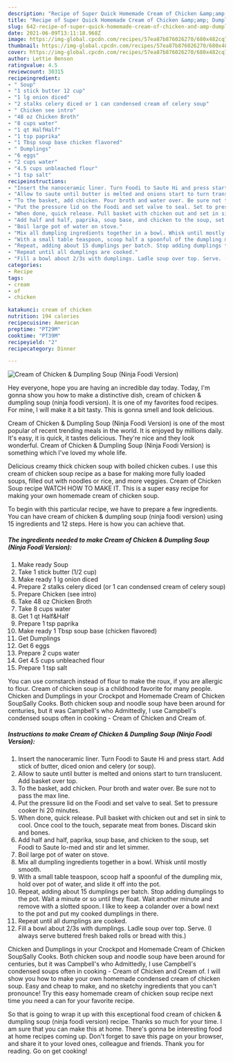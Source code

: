 ```yaml
---
description: "Recipe of Super Quick Homemade Cream of Chicken &amp;amp; Dumpling Soup (Ninja Foodi Version)"
title: "Recipe of Super Quick Homemade Cream of Chicken &amp;amp; Dumpling Soup (Ninja Foodi Version)"
slug: 642-recipe-of-super-quick-homemade-cream-of-chicken-and-amp-dumpling-soup-ninja-foodi-version
date: 2021-06-09T13:11:18.968Z
image: https://img-global.cpcdn.com/recipes/57ea87b876026270/680x482cq70/cream-of-chicken-dumpling-soup-ninja-foodi-version-recipe-main-photo.jpg
thumbnail: https://img-global.cpcdn.com/recipes/57ea87b876026270/680x482cq70/cream-of-chicken-dumpling-soup-ninja-foodi-version-recipe-main-photo.jpg
cover: https://img-global.cpcdn.com/recipes/57ea87b876026270/680x482cq70/cream-of-chicken-dumpling-soup-ninja-foodi-version-recipe-main-photo.jpg
author: Lettie Benson
ratingvalue: 4.5
reviewcount: 30315
recipeingredient:
- " Soup"
- "1 stick butter 12 cup"
- "1 lg onion diced"
- "2 stalks celery diced or 1 can condensed cream of celery soup"
- " Chicken see intro"
- "48 oz Chicken Broth"
- "8 cups water"
- "1 qt HalfHalf"
- "1 tsp paprika"
- "1 Tbsp soup base chicken flavored"
- " Dumplings"
- "6 eggs"
- "2 cups water"
- "4.5 cups unbleached flour"
- "1 tsp salt"
recipeinstructions:
- "Insert the nanoceramic liner. Turn Foodi to Saute Hi and press start. Add stick of butter, diced onion and celery (or soup)."
- "Allow to saute until butter is melted and onions start to turn translucent. Add basket over top."
- "To the basket, add chicken. Pour broth and water over. Be sure not to pass the max line."
- "Put the pressure lid on the Foodi and set valve to seal. Set to pressure cooker hi 20 minutes."
- "When done, quick release. Pull basket with chicken out and set in sink to cool. Once cool to the touch, separate meat from bones. Discard skin and bones."
- "Add half and half, paprika, soup base, and chicken to the soup, set Foodi to Saute lo-med and stir and let simmer."
- "Boil large pot of water on stove."
- "Mix all dumpling ingredients together in a bowl. Whisk until mostly smooth."
- "With a small table teaspoon, scoop half a spoonful of the dumpling mix, hold over pot of water, and slide it off into the pot."
- "Repeat, adding about 15 dumplings per batch. Stop adding dumplings to the pot. Wait a minute or so until they float. Wait another minute and remove with a slotted spoon. I like to keep a colander over a bowl next to the pot and put my cooked dumplings in there."
- "Repeat until all dumplings are cooked."
- "Fill a bowl about 2/3s with dumplings. Ladle soup over top. Serve. (I always serve buttered fresh baked rolls or bread with this.)"
categories:
- Recipe
tags:
- cream
- of
- chicken

katakunci: cream of chicken 
nutrition: 194 calories
recipecuisine: American
preptime: "PT29M"
cooktime: "PT39M"
recipeyield: "2"
recipecategory: Dinner

---
```



![Cream of Chicken &amp; Dumpling Soup (Ninja Foodi Version)](https://img-global.cpcdn.com/recipes/57ea87b876026270/680x482cq70/cream-of-chicken-dumpling-soup-ninja-foodi-version-recipe-main-photo.jpg)

Hey everyone, hope you are having an incredible day today. Today, I'm gonna show you how to make a distinctive dish, cream of chicken &amp; dumpling soup (ninja foodi version). It is one of my favorites food recipes. For mine, I will make it a bit tasty. This is gonna smell and look delicious.

Cream of Chicken &amp; Dumpling Soup (Ninja Foodi Version) is one of the most popular of recent trending meals in the world. It is enjoyed by millions daily. It's easy, it is quick, it tastes delicious. They're nice and they look wonderful. Cream of Chicken &amp; Dumpling Soup (Ninja Foodi Version) is something which I've loved my whole life.

Delicious creamy thick chicken soup with boiled chicken cubes. I use this cream of chicken soup recipe as a base for making more fully loaded soups, filled out with noodles or rice, and more veggies. Cream of Chicken Soup recipe WATCH HOW TO MAKE IT. This is a super easy recipe for making your own homemade cream of chicken soup.


To begin with this particular recipe, we have to prepare a few ingredients. You can have cream of chicken &amp; dumpling soup (ninja foodi version) using 15 ingredients and 12 steps. Here is how you can achieve that.

<!--inarticleads1-->

##### The ingredients needed to make Cream of Chicken &amp; Dumpling Soup (Ninja Foodi Version):

1. Make ready  Soup
1. Take 1 stick butter (1/2 cup)
1. Make ready 1 lg onion diced
1. Prepare 2 stalks celery diced (or 1 can condensed cream of celery soup)
1. Prepare  Chicken (see intro)
1. Take 48 oz Chicken Broth
1. Take 8 cups water
1. Get 1 qt Half&amp;Half
1. Prepare 1 tsp paprika
1. Make ready 1 Tbsp soup base (chicken flavored)
1. Get  Dumplings
1. Get 6 eggs
1. Prepare 2 cups water
1. Get 4.5 cups unbleached flour
1. Prepare 1 tsp salt


You can use cornstarch instead of flour to make the roux, if you are allergic to flour. Cream of chicken soup is a childhood favorite for many people. Chicken and Dumplings in your Crockpot and Homemade Cream of Chicken SoupSally Cooks. Both chicken soup and noodle soup have been around for centuries, but it was Campbell&#39;s who Admittedly, I use Campbell&#39;s condensed soups often in cooking - Cream of Chicken and Cream of. 

<!--inarticleads2-->

##### Instructions to make Cream of Chicken &amp; Dumpling Soup (Ninja Foodi Version):

1. Insert the nanoceramic liner. Turn Foodi to Saute Hi and press start. Add stick of butter, diced onion and celery (or soup).
1. Allow to saute until butter is melted and onions start to turn translucent. Add basket over top.
1. To the basket, add chicken. Pour broth and water over. Be sure not to pass the max line.
1. Put the pressure lid on the Foodi and set valve to seal. Set to pressure cooker hi 20 minutes.
1. When done, quick release. Pull basket with chicken out and set in sink to cool. Once cool to the touch, separate meat from bones. Discard skin and bones.
1. Add half and half, paprika, soup base, and chicken to the soup, set Foodi to Saute lo-med and stir and let simmer.
1. Boil large pot of water on stove.
1. Mix all dumpling ingredients together in a bowl. Whisk until mostly smooth.
1. With a small table teaspoon, scoop half a spoonful of the dumpling mix, hold over pot of water, and slide it off into the pot.
1. Repeat, adding about 15 dumplings per batch. Stop adding dumplings to the pot. Wait a minute or so until they float. Wait another minute and remove with a slotted spoon. I like to keep a colander over a bowl next to the pot and put my cooked dumplings in there.
1. Repeat until all dumplings are cooked.
1. Fill a bowl about 2/3s with dumplings. Ladle soup over top. Serve. (I always serve buttered fresh baked rolls or bread with this.)


Chicken and Dumplings in your Crockpot and Homemade Cream of Chicken SoupSally Cooks. Both chicken soup and noodle soup have been around for centuries, but it was Campbell&#39;s who Admittedly, I use Campbell&#39;s condensed soups often in cooking - Cream of Chicken and Cream of. I will show you how to make your own homemade condensed cream of chicken soup. Easy and cheap to make, and no sketchy ingredients that you can&#39;t pronounce! Try this easy homemade cream of chicken soup recipe next time you need a can for your favorite recipe. 

So that is going to wrap it up with this exceptional food cream of chicken &amp; dumpling soup (ninja foodi version) recipe. Thanks so much for your time. I am sure that you can make this at home. There's gonna be interesting food at home recipes coming up. Don't forget to save this page on your browser, and share it to your loved ones, colleague and friends. Thank you for reading. Go on get cooking!
